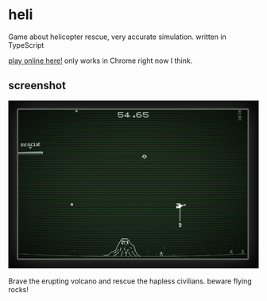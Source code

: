 # heli

Game about helicopter rescue, very accurate simulation. written in TypeScript

[play online here!](https://rawgit.com/halbu/heli/master/index.html) only works in Chrome right now I think.


## screenshot

![helicopter action](https://raw.githubusercontent.com/halbu/heli/master/assets/screenshots/screenshot.png)

Brave the erupting volcano and rescue the hapless civilians. beware flying rocks!

